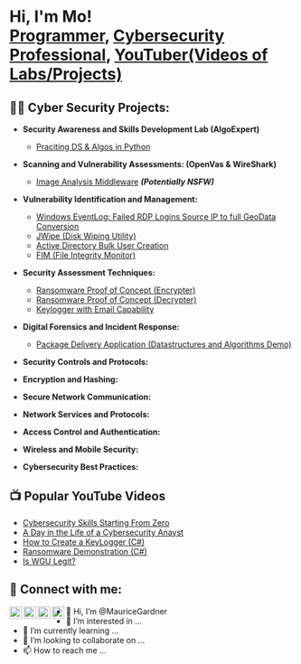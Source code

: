 <h1>Hi, I'm Mo! <br/><a href="https://github.com/joshmadakor1">Programmer</a>, <a href="www.linkedin.com/in/mauricegardner91">Cybersecurity Professional</a>, <a href="https://youtube.com/@Maurice-Gardner?si=MYjT3AeDW3plZKqA">YouTuber(Videos of Labs/Projects)</a></h1>

<h2>👨‍💻 Cyber Security Projects:</h2>

- <b>Security Awareness and Skills Development Lab (AlgoExpert)</b>
  - [Praciting DS & Algos in Python](https://github.com/joshmadakor1/Algorithms-Practice)
- <b>Scanning and Vulnerability Assessments: (OpenVas & WireShark)</b>
  - [Image Analysis Middleware](https://github.com/joshmadakor1/4chan-Image-Analysis-Middleware-C964) <b><i>(Potentially NSFW)</b></i>
- <b>Vulnerability Identification and Management:</b>
  - [Windows EventLog: Failed RDP Logins Source IP to full GeoData Conversion](https://github.com/joshmadakor1/Sentinel-Lab)
  - [JWipe (Disk Wiping Utility)](https://github.com/joshmadakor1/Jwipe.PowerShell)
  - [Active Directory Bulk User Creation](https://github.com/joshmadakor1/AD_PS)
  - [FIM (File Integrity Monitor)](https://github.com/joshmadakor1/PowerShell-Integrity-FIM)
- <b>Security Assessment Techniques:</b>
  - [Ransomware Proof of Concept (Encrypter)](https://github.com/joshmadakor1/EncrypterPOC)
  - [Ransomware Proof of Concept (Decrypter)](https://github.com/joshmadakor1/DecrypterPOC)
  - [Keylogger with Email Capability](https://github.com/joshmadakor1/Key-Logger-With-Email)
- <b>Digital Forensics and Incident Response:</b>
  - [Package Delivery Application (Datastructures and Algorithms Demo)](https://github.com/joshmadakor1/Package-Delivery-Pathfinding-Algorithm)
- <b>Security Controls and Protocols:</b>

- <b>Encryption and Hashing:</b>

- <b>Secure Network Communication:</b>

- <b>Network Services and Protocols:</b>

- <b>Access Control and Authentication:</b>

- <b>Wireless and Mobile Security:</b>

- <b>Cybersecurity Best Practices:</b>

<h2>📺 Popular YouTube Videos</h2>

- [Cybersecurity Skills Starting From Zero](https://youtube.com/playlist?list=PLIfi-ZtjvjEHzlbTh_4Gpf0oqfsqoSfdD&si=TMXTpPufb2PYVSXz)
- [A Day in the Life of a Cybersecurity Anayst](https://www.youtube.com/watch?v=uHy3oM7NnoU)
- [How to Create a KeyLogger (C#)](https://www.youtube.com/watch?v=N-L9hklSlNk)
- [Ransomware Demonstration (C#)](https://www.youtube.com/watch?v=OfvdQeh79s0)
- [Is WGU Legit?](https://www.youtube.com/watch?v=E2MwRWxDBkA)

<h2> 🤳 Connect with me:</h2>

[<img align="left" alt="JoshMadakor | YouTube" width="22px" src="https://cdn.jsdelivr.net/npm/simple-icons@v3/icons/youtube.svg" />][youtube]
[<img align="left" alt="JoshMadakor | Twitter" width="22px" src="https://cdn.jsdelivr.net/npm/simple-icons@v3/icons/twitter.svg" />][twitter]
[<img align="left" alt="JoshMadakor | LinkedIn" width="22px" src="https://cdn.jsdelivr.net/npm/simple-icons@v3/icons/linkedin.svg" />][linkedin]
[<img align="left" alt="JoshMadakor | Instagram" width="22px" src="https://cdn.jsdelivr.net/npm/simple-icons@v3/icons/instagram.svg" />][instagram]

[twitter]: https://twitter.com/joshmadakor
[youtube]: https://www.youtube.com/c/joshmadakor
[instagram]: https://www.instagram.com/joshmadakor/
[linkedin]: https://linkedin.com/in/joshmadakor

<!--
**joshmadakor1/joshmadakor1** is a ✨ _special_ ✨ repository because its `README.md` (this file) appears on your GitHub profile.

Here are some ideas to get you started:

- 🔭 I’m currently working on ...
- 🌱 I’m currently learning ...
- 👯 I’m looking to collaborate on ...
- 🤔 I’m looking for help with ...
- 💬 Ask me about ...
- 📫 How to reach me: ...
- 😄 Pronouns: ...
- ⚡ Fun fact: ...
-->
- 👋 Hi, I’m @MauriceGardner
- 👀 I’m interested in ...
- 🌱 I’m currently learning ...
- 💞️ I’m looking to collaborate on ...
- 📫 How to reach me ...

<!---
MauriceGardner/MauriceGardner is a ✨ special ✨ repository because its `README.md` (this file) appears on your GitHub profile.
You can click the Preview link to take a look at your changes.
--->
